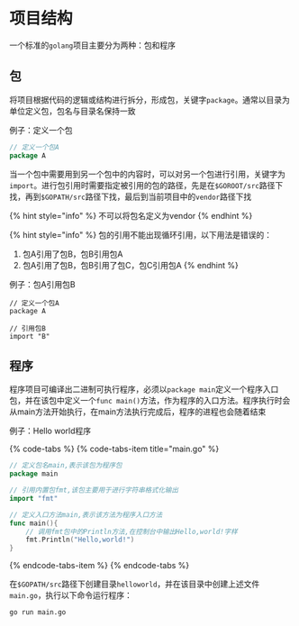 # 项目结构

一个标准的`golang`项目主要分为两种：包和程序

## 包

将项目根据代码的逻辑或结构进行拆分，形成包，关键字`package`。通常以目录为单位定义包，包名与目录名保持一致

例子：定义一个包

```go
// 定义一个包A
package A
```

当一个包中需要用到另一个包中的内容时，可以对另一个包进行引用，关键字为`import`。进行包引用时需要指定被引用的包的路径，先是在`$GOROOT/src`路径下找，再到`$GOPATH/src`路径下找，最后到当前项目中的`vendor`路径下找

{% hint style="info" %}
不可以将包名定义为vendor
{% endhint %}

{% hint style="info" %}
包的引用不能出现循环引用，以下用法是错误的：

1. 包A引用了包B，包B引用包A
2. 包A引用了包B，包B引用了包C，包C引用包A
{% endhint %}

例子：包A引用包B

```text
// 定义一个包A
package A

// 引用包B
import "B"
```

## 程序

程序项目可编译出二进制可执行程序，必须以`package main`定义一个程序入口包，并在该包中定义一个`func main()`方法，作为程序的入口方法。程序执行时会从main方法开始执行，在main方法执行完成后，程序的进程也会随着结束

例子：Hello world程序

{% code-tabs %}
{% code-tabs-item title="main.go" %}
```go
// 定义包名main,表示该包为程序包
package main

// 引用内置包fmt,该包主要用于进行字符串格式化输出
import "fmt"

// 定义入口方法main,表示该方法为程序入口方法
func main(){
    // 调用fmt包中的Println方法,在控制台中输出Hello,world!字样
    fmt.Println("Hello,world!")
}
```
{% endcode-tabs-item %}
{% endcode-tabs %}

在`$GOPATH/src`路径下创建目录`helloworld`，并在该目录中创建上述文件`main.go`，执行以下命令运行程序：

```bash
go run main.go
```





